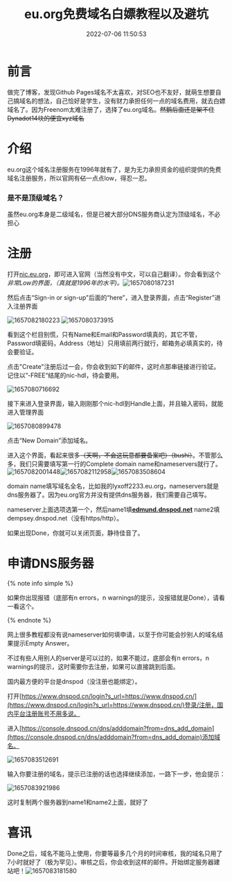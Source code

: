 ﻿---
title: eu.org免费域名白嫖教程以及避坑
tags:
  - 网络
  - 白嫖
  
  
  
categories:
  - 白嫖教程
description: eu.org域名注册教程
cover: https://bu.dusays.com/2022/09/01/63103a6ec8591.webp
swiper_index: 1
abbrlink: aedd05c3
date: 2022-07-06 11:50:53
updated: 2022-10-04 08:50:19
---

# 前言

做完了博客，发现Github Pages域名不太喜欢，对SEO也不友好，就萌生想要自己搞域名的想法，自己恰好是学生，没有财力承担任何一点的域名费用，就去白嫖域名了。因为Freenom太难注册了，选择了eu.org域名。~~然鹅后面还是架不住Dynadot14块的便宜xyz域名~~

# 介绍

eu.org这个域名注册服务在1996年就有了，是为无力承担资金的组织提供的免费域名注册服务，所以官网有~~亿~~一点点low，得忍一忍。

### 是不是顶级域名？

虽然eu.org本身是二级域名，但是已被大部分DNS服务商认定为顶级域名，不必担心

# 注册

打开[nic.eu.org](https://nic.eu.org)，即可进入官网（当然没有中文，可以自己翻译）。你会看到这个*非常Low的界面，（真就是1996年的水平)。*![1657080187231](https://cdn1.tianli0.top/npm/oldimagescdn-ariasaka@latest/eu-org免费域名白嫖教程以及避坑/1657080187231.png)

然后点击“Sign-in or sign-up"后面的“here”，进入登录界面，点击“Register”进入注册界面

![1657082180223](https://cdn1.tianli0.top/npm/oldimagescdn-ariasaka@latest/eu-org免费域名白嫖教程以及避坑/1657082180223.png)    ![1657080373915](https://cdn1.tianli0.top/npm/oldimagescdn-ariasaka@latest/eu-org免费域名白嫖教程以及避坑/1657080373915.png)

看到这个栏目别慌，只有Name和Email和Password填真的，其它不管，Password填密码，Address（地址）只用填前两行就行，邮箱务必填真实的，待会要验证。

点击"Create"注册后过一会，你会收到如下的邮件，这时点那串链接进行验证。记住以”-FREE“结尾的nic-hdl，待会要用。

![1657080716692](https://cdn1.tianli0.top/npm/oldimagescdn-ariasaka@latest/eu-org免费域名白嫖教程以及避坑/1657080716692.png)

接下来进入登录界面，输入刚刚那个nic-hdl到Handle上面，并且输入密码，就能进入管理界面

![1657080899478](https://cdn1.tianli0.top/npm/oldimagescdn-ariasaka@latest/eu-org免费域名白嫖教程以及避坑/1657080899478.png)

点击“New Domain”添加域名。

进入这个界面，看起来很多~~（天啊，不会这玩意都要备案吧）（bushi）~~。不管那么多，我们只需要填写第一行的Complete domain name和nameservers就行了。![1657082001448](https://cdn1.tianli0.top/npm/oldimagescdn-ariasaka@latest/eu-org免费域名白嫖教程以及避坑/1657082001448.png)![1657082112958](https://cdn1.tianli0.top/npm/oldimagescdn-ariasaka@latest/eu-org免费域名白嫖教程以及避坑/1657082112958.png)![1657083508604](https://cdn1.tianli0.top/npm/oldimagescdn-ariasaka@latest/eu-org免费域名白嫖教程以及避坑/1657083508604.png)

domain name填写域名全名，比如我的lyxoff2233.eu.org，nameservers就是dns服务器了。因为eu.org官方并没有提供dns服务器，我们需要自己填写。

nameserver上面选项选第一个，然后name1填[**edmund.dnspod.net**](https://link.zhihu.com/?target=http%3A//edmund.dnspod.net) name2填dempsey.dnspod.net（没有https/http）。

如果出现Done，你就可以关闭页面，静待佳音了。

# 申请DNS服务器

{% note info simple %}

如果你出现报错（底部有n errors，n warnings的提示，没报错就是Done），请看一看这个。

{% endnote %}

网上很多教程都没有说nameserver如何填申请，以至于你可能会抄别人的域名结果提示Empty Answer。

不过有些人用别人的server是可以过的，如果不能过，底部会有n errors，n warnings的提示，这时需要你去注册，如果可以直接跳到后面。

国内最方便的平台是dnspod（没注册也能绑定）。

打开[https://www.dnspod.cn/login?s_url=https://www.dnspod.cn/](https://www.dnspod.cn/login?s_url=https://www.dnspod.cn/)登录/注册，国内平台注册账号不用多说。

进入[https://console.dnspod.cn/dns/adddomain?from=dns_add_domain](https://console.dnspod.cn/dns/adddomain?from=dns_add_domain)添加域名。

![1657083512691](https://cdn1.tianli0.top/npm/oldimagescdn-ariasaka@latest/eu-org免费域名白嫖教程以及避坑/1657083512691.png)

输入你要注册的域名，提示已注册的话也选择继续添加，一路下一步，他会提示：

![1657083921986](https://cdn1.tianli0.top/npm/oldimagescdn-ariasaka@latest/eu-org免费域名白嫖教程以及避坑/1657083921986.png)

这时复制两个服务器到name1和name2上面，就好了

# 喜讯

Done之后，域名不能马上使用，你要等最多几个月的时间审核，我的域名只用了7小时就好了（极为罕见）。审核之后，你会收到这样的邮件。开始绑定服务器建站吧！![1657083181580](https://cdn1.tianli0.top/npm/oldimagescdn-ariasaka@latest/eu-org免费域名白嫖教程以及避坑/1657083181580.png)
